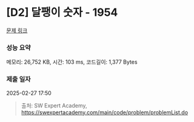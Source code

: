 # [D2] 달팽이 숫자 - 1954 

[문제 링크](https://swexpertacademy.com/main/code/problem/problemDetail.do?contestProbId=AV5PobmqAPoDFAUq) 

### 성능 요약

메모리: 26,752 KB, 시간: 103 ms, 코드길이: 1,377 Bytes

### 제출 일자

2025-02-27 17:50



> 출처: SW Expert Academy, https://swexpertacademy.com/main/code/problem/problemList.do